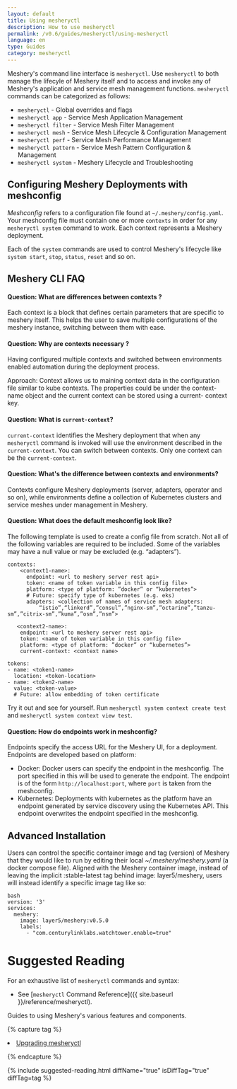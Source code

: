 ```yaml
---
layout: default
title: Using mesheryctl
description: How to use mesheryctl
permalink: /v0.6/guides/mesheryctl/using-mesheryctl
language: en
type: Guides
category: mesheryctl
---
```


Meshery's command line interface is `mesheryctl`. Use `mesheryctl` to both manage the lifecyle of Meshery itself and to access and invoke any of Meshery's application and service mesh management functions. `mesheryctl` commands can be categorized as follows:

- `mesheryctl` - Global overrides and flags
- `mesheryctl app` - Service Mesh Application Management
- `mesheryctl filter` - Service Mesh Filter Management
- `mesheryctl mesh` - Service Mesh Lifecycle & Configuration Management
- `mesheryctl perf` - Service Mesh Performance Management
- `mesheryctl pattern` - Service Mesh Pattern Configuration & Management
- `mesheryctl system` - Meshery Lifecycle and Troubleshooting

## Configuring Meshery Deployments with meshconfig

_Meshconfig_ refers to a configuration file found at `~/.meshery/config.yaml`. Your meshconfig file must contain one or more `contexts` in order for any `mesheryctl system` command to work. Each context represents a Meshery deployment.

Each of the `system` commands are used to control Meshery's lifecycle like `system start`, `stop`, `status`, `reset` and so on.

## Meshery CLI FAQ

#### Question: What are differences between contexts ?

Each context is a block that defines certain parameters that are specific to meshery itself.
This helps the user to save multiple configurations of the meshery instance, switching between them with ease.

#### Question: Why are contexts necessary ?

Having configured multiple contexts and switched between environments enabled automation during the deployment process.

Approach:
Context allows us to maining context data in the configuration file similar to kube contexts. The properties could be under the context-name object and the current context can be stored using a current- context key.

#### Question: What is `current-context`?

`current-context` identifies the Meshery deployment that when any `mesheryctl` command is invoked will use the environment described in the `current-context`. You can switch between contexts. Only one context can be the `current-context`.

#### Question: What's the difference between contexts and environments?

Contexts configure Meshery deployments (server, adapters, operator and so on), while environments define a collection of Kubernetes clusters and service meshes under management in Meshery.

#### Question: What does the default meshconfig look like?

The following template is used to create a config file from scratch. Not all of the following variables are required to be included. Some of the variables may have a null value or may be excluded (e.g. “adapters”).

```
contexts:
    <context1-name>:
      endpoint: <url to meshery server rest api>
      token: <name of token variable in this config file>
      platform: <type of platform: ”docker” or “kubernetes”>
      # Future: specify type of kubernetes (e.g. eks)
      adapters: <collection of names of service mesh adapters:
          “istio”,“linkerd”,”consul”,”nginx-sm”,”octarine”,”tanzu-sm”,”citrix-sm”,”kuma”,”osm”,”nsm”>

   <context2-name>:
    endpoint: <url to meshery server rest api>
    token: <name of token variable in this config file>
    platform: <type of platform: ”docker” or “kubernetes”>
    current-context: <context name>

tokens:
- name: <token1-name>
  location: <token-location>
- name: <token2-name>
  value: <token-value>
  # Future: allow embedding of token certificate
```

Try it out and see for yourself. Run `mesheryctl system context create test` and `mesheryctl system context view test`.

#### Question: How do endpoints work in meshconfig?

Endpoints specify the access URL for the Meshery UI, for a deployment. Endpoints are developed based on platform:

- Docker: Docker users can specify the endpoint in the meshconfig. The port specified in this will be used to generate the endpoint. The endpoint is of the form `http://localhost:port`, where `port` is taken from the meshconfig.
- Kubernetes: Deployments with kubernetes as the platform have an endpoint generated by service discovery using the Kubernetes API. This endpoint overwrites the endpoint specified in the meshconfig.

## Advanced Installation

Users can control the specific container image and tag (version) of Meshery that they would like to run by editing their local _~/.meshery/meshery.yaml_ (a docker compose file).
Aligned with the Meshery container image, instead of leaving the implicit :stable-latest tag behind image: layer5/meshery, users will instead identify a specific image tag like so:

```
bash
version: '3'
services:
  meshery:
    image: layer5/meshery:v0.5.0
    labels:
      - "com.centurylinklabs.watchtower.enable=true"
```

# Suggested Reading

For an exhaustive list of `mesheryctl` commands and syntax:

- See [`mesheryctl` Command Reference]({{ site.baseurl }}/reference/mesheryctl).

Guides to using Meshery's various features and components.

{% capture tag %}

<li><a href="{{ site.baseurl }}/guides/upgrade#upgrading-meshery-cli">Upgrading mesheryctl</a></li>

{% endcapture %}

{% include suggested-reading.html diffName="true" isDiffTag="true" diffTag=tag %}

<!-- ## Related Guides

<div>
  <a href="{{ site.baseurl }}/guides/mesheryctl/configuring-autocompletion-for-mesheryctl">
    <div class="overview">Configuring Autocompletion for `mesheryctl`</div>
  </a>
  <p>Configure automatic completion of `mesheryctl` commands in your environment.</p>
</div>

<div class="wrapper" style="text-align: left;">
  <div>
  <a href="{{ site.baseurl }}/reference/mesheryctl">
    <div class="overview">Command Reference</div>
  </a>
  <p>Find an exhaustive list of commands and their syntax.</p>
</div>

<div>
  <a href="{{ site.baseurl }}/guides/upgrade">
    <div class="overview">Upgrade Guide</div>
  </a>
  <p>To upgrade <code>mesheryctl</code>, refer to the Upgrade Guide.</p>
</div>


</div> -->

<!--
## Installing `mesheryctl`

### Mac or Linux

Use your choice of homebrew or bash to install `mesheryctl`. You only need to use one.
### Homebrew

Install `mesheryctl` and run Meshery on Mac with Homebrew.

#### Installing with Homebrew

To install `mesheryctl`, execute the following commands:

 <pre class="codeblock-pre"><div class="codeblock">
 <div class="clipboardjs">
 brew tap layer5io/tap
 brew install mesheryctl
 mesheryctl system start
 </div></div>
 </pre>

**Upgrading with Homebrew**

To upgrade `mesheryctl`, execute the following command:

 <pre class="codeblock-pre"><div class="codeblock">
 <div class="clipboardjs">
 brew upgrade mesheryctl
 </div></div>
 </pre>

#### Bash

**Installing with Bash**

Install `mesheryctl` and run Meshery on Mac or Linux with this script:

 <pre class="codeblock-pre"><div class="codeblock">
 <div class="clipboardjs">
 curl -L https://git.io/meshery | bash -
 </div></div>
 </pre>

**Upgrading with Bash**

Upgrade `mesheryctl` and run Meshery on Mac or Linux with this script:

 <pre class="codeblock-pre"><div class="codeblock">
 <div class="clipboardjs">
 curl -L https://git.io/meshery | bash -
 </div></div>
 </pre>

## Windows

### Installing the `mesheryctl` binary

Download and unzip `mesheryctl` from the [Meshery releases](https://github.com/layer5io/meshery/releases/) page. Add `mesheryctl` to your PATH for ease of use. Then, execute:

 <pre class="codeblock-pre"><div class="codeblock">
 <div class="clipboardjs">
 ./mesheryctl system start
 </div></div>
 </pre>

### Scoop

Use [Scoop](https://scoop.sh) to install Meshery on your Windows machine.

**Installing with Scoop**

Add the Meshery Scoop Bucket and install:

 <pre class="codeblock-pre"><div class="codeblock">
 <div class="clipboardjs">
 scoop bucket add mesheryctl https://github.com/layer5io/scoop-bucket.git
 scoop install mesheryctl
 </div></div>
 </pre>

**Upgrading with Scoop**

To upgrade `mesheryctl`, execute the following command:

 <pre class="codeblock-pre"><div class="codeblock">
 <div class="clipboardjs">
 scoop update mesheryctl
 </div></div>
 </pre>

-->

